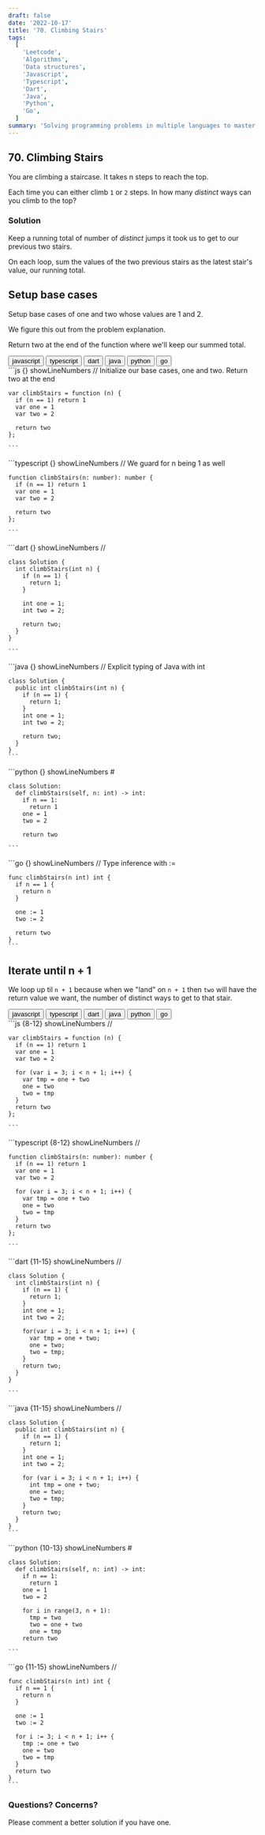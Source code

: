 ```yaml
---
draft: false
date: '2022-10-17'
title: '70. Climbing Stairs'
tags:
  [
    'Leetcode',
    'Algorithms',
    'Data structures',
    'Javascript',
    'Typescript',
    'Dart',
    'Java',
    'Python',
    'Go',
  ]
summary: 'Solving programming problems in multiple languages to master syntax, data structures, and algorithms.'
---
```


## 70. Climbing Stairs

You are climbing a staircase. It takes n steps to reach the top.

Each time you can either climb `1` or `2` steps. In how many _distinct_ ways can
you climb to the top?

### Solution

Keep a running total of number of _distinct_ jumps it took us to get to our
previous two stairs.

On each loop, sum the values of the two previous stairs as the latest stair's
value, our running total.

## Setup base cases

Setup base cases of one and two whose values are 1 and 2.

We figure this out from the problem explanation.

Return two at the end of the function where we'll keep our summed total.

<div className="tab-group">
  <div className="tab">
    <button id="js" className="tablinks">javascript</button>
    <button id="ts" className="tablinks">typescript</button>
    <button id="dart" className="tablinks">dart</button>
    <button id="java" className="tablinks">java</button>
    <button id="python" className="tablinks">python</button>
    <button id="go" className="tablinks">go</button>
  </div>

  <div id="js" className="tabcontent">
    ```js {} showLineNumbers
    // Initialize our base cases, one and two. Return two at the end

    var climbStairs = function (n) {
      if (n == 1) return 1
      var one = 1
      var two = 2

      return two
    };

    ```

  </div>

  <div id="ts" className="tabcontent">
    ```typescript {} showLineNumbers
    // We guard for n being 1 as well

    function climbStairs(n: number): number {
      if (n == 1) return 1
      var one = 1
      var two = 2

      return two
    };

    ```

  </div>

  <div id="dart" className="tabcontent">
    ```dart {} showLineNumbers
    //

    class Solution {
      int climbStairs(int n) {
        if (n == 1) {
          return 1;
        }

        int one = 1;
        int two = 2;

        return two;
      }
    }

    ```

  </div>

  <div id="java" className="tabcontent">
    ```java {} showLineNumbers
    // Explicit typing of Java with int

    class Solution {
      public int climbStairs(int n) {
        if (n == 1) {
          return 1;
        }
        int one = 1;
        int two = 2;

        return two;
      }
    }
    ```

  </div>

  <div id="python" className="tabcontent">
    ```python {} showLineNumbers
    #

    class Solution:
      def climbStairs(self, n: int) -> int:
        if n == 1:
          return 1
        one = 1
        two = 2

        return two

    ```

  </div>

  <div id="go" className="tabcontent">
    ```go {} showLineNumbers
    // Type inference with :=

    func climbStairs(n int) int {
      if n == 1 {
        return n
      }

      one := 1
      two := 2

      return two
    }
    ```

  </div>
</div>

## Iterate until n + 1

We loop up til `n + 1` because when we "land" on `n + 1` then `two`
will have the return value we want, the number of distinct ways
to get to that stair.

<div className="tab-group">
  <div className="tab">
    <button id="js" className="tablinks">javascript</button>
    <button id="ts" className="tablinks">typescript</button>
    <button id="dart" className="tablinks">dart</button>
    <button id="java" className="tablinks">java</button>
    <button id="python" className="tablinks">python</button>
    <button id="go" className="tablinks">go</button>
  </div>

  <div id="js" className="tabcontent">
    ```js {8-12} showLineNumbers
    //

    var climbStairs = function (n) {
      if (n == 1) return 1
      var one = 1
      var two = 2

      for (var i = 3; i < n + 1; i++) {
        var tmp = one + two
        one = two
        two = tmp
      }
      return two
    };

    ```

  </div>

  <div id="ts" className="tabcontent">
    ```typescript {8-12} showLineNumbers
    //

    function climbStairs(n: number): number {
      if (n == 1) return 1
      var one = 1
      var two = 2

      for (var i = 3; i < n + 1; i++) {
        var tmp = one + two
        one = two
        two = tmp
      }
      return two
    };

    ```

  </div>

  <div id="dart" className="tabcontent">
    ```dart {11-15} showLineNumbers
    //

    class Solution {
      int climbStairs(int n) {
        if (n == 1) {
          return 1;
        }
        int one = 1;
        int two = 2;

        for(var i = 3; i < n + 1; i++) {
          var tmp = one + two;
          one = two;
          two = tmp;
        }
        return two;
      }
    }

    ```

  </div>

  <div id="java" className="tabcontent">
    ```java {11-15} showLineNumbers
    //

    class Solution {
      public int climbStairs(int n) {
        if (n == 1) {
          return 1;
        }
        int one = 1;
        int two = 2;

        for (var i = 3; i < n + 1; i++) {
          int tmp = one + two;
          one = two;
          two = tmp;
        }
        return two;
      }
    }
    ```

  </div>

  <div id="python" className="tabcontent">
    ```python {10-13} showLineNumbers
    #

    class Solution:
      def climbStairs(self, n: int) -> int:
        if n == 1:
          return 1
        one = 1
        two = 2

        for i in range(3, n + 1):
          tmp = two
          two = one + two
          one = tmp
        return two

    ```

  </div>

  <div id="go" className="tabcontent">
    ```go {11-15} showLineNumbers
    //

    func climbStairs(n int) int {
      if n == 1 {
        return n
      }

      one := 1
      two := 2

      for i := 3; i < n + 1; i++ {
        tmp := one + two
        one = two
        two = tmp
      }
      return two
    }
    ```

  </div>
</div>

### Questions? Concerns?

Please comment a better solution if you have one.
